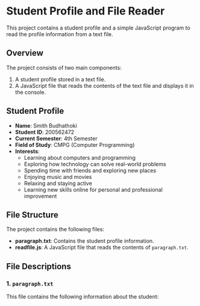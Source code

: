 # Student Profile and File Reader

This project contains a student profile and a simple JavaScript program to read the profile information from a text file.

## Overview

The project consists of two main components:
1. A student profile stored in a text file.
2. A JavaScript file that reads the contents of the text file and displays it in the console.

## Student Profile

- **Name**: Smith Budhathoki
- **Student ID**: 200562472
- **Current Semester**: 4th Semester
- **Field of Study**: CMPG (Computer Programming)
- **Interests**:
  - Learning about computers and programming
  - Exploring how technology can solve real-world problems
  - Spending time with friends and exploring new places
  - Enjoying music and movies
  - Relaxing and staying active
  - Learning new skills online for personal and professional improvement

## File Structure

The project contains the following files:

- **paragraph.txt**: Contains the student profile information.
- **readfile.js**: A JavaScript file that reads the contents of `paragraph.txt`.

## File Descriptions

### 1. `paragraph.txt`

This file contains the following information about the student:
